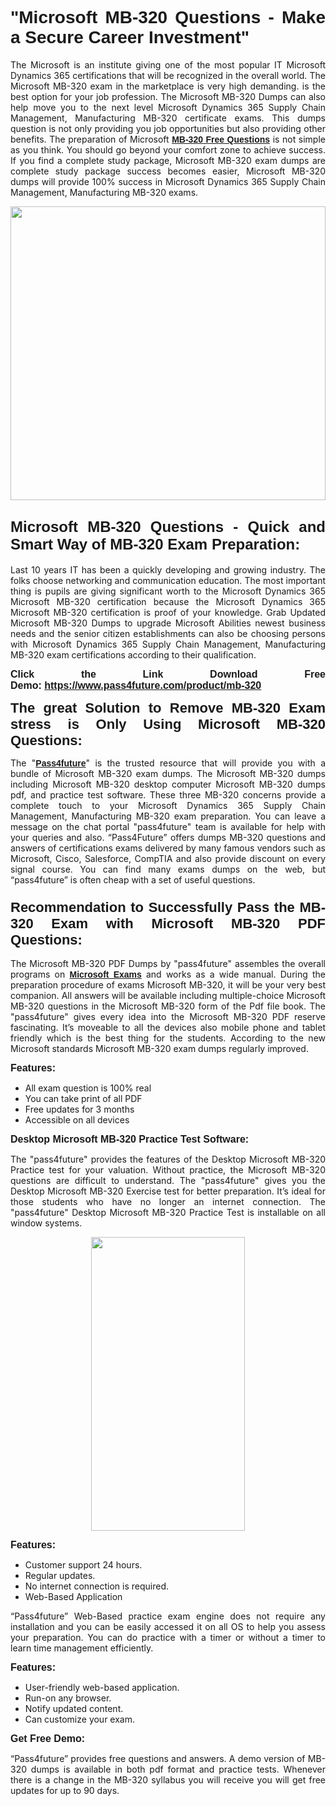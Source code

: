 
<h1 style="text-align: justify;"><span style="font-family:Tahoma,Geneva,sans-serif;"><strong>"Microsoft MB-320 Questions - Make a Secure Career Investment"</strong></span></h1>

<p style="text-align: justify;">The Microsoft is an institute giving one of the most popular IT Microsoft Dynamics 365 certifications that will be recognized in the overall world. The Microsoft MB-320 exam in the marketplace is very high demanding. is the best option for your job profession. The Microsoft MB-320 Dumps can also help move you to the next level Microsoft Dynamics 365 Supply Chain Management, Manufacturing MB-320 certificate exams. This dumps question is not only providing you job opportunities but also providing other benefits. The preparation of Microsoft <span style="font-family:Tahoma,Geneva,sans-serif;"><strong><a href="https://www.pass4future.com/questions/microsoft/mb-320">MB-320 Free Questions</a></strong></span> is not simple as you think. You should go beyond your comfort zone to achieve success. If you find a complete study package, Microsoft MB-320 exam dumps are complete study package success becomes easier, Microsoft MB-320 dumps will provide 100% success in Microsoft Dynamics 365 Supply Chain Management, Manufacturing MB-320 exams.</p>

<p style="text-align: justify;"><a href="https://www.pass4future.com/product/mb-320"><img alt="" src="https://lh3.googleusercontent.com/pw/AM-JKLVhEO4I138wJzOepD3laGU-R1M7eT-OTYdow6pCESip26lSeaxxzS9BVWUKuzj1e3L_MoxCfVgBEvV8ODwl1LGzlZbt6HJm3NXXplPwnYiBfuYM_eQCcVVRMaAwHdsl3AhHOZS-up7mzwmd4i4EpEGq=w1112-h625-no?authuser=0" style="width: 100%; height: 470px;" /></a></p>

<h2 style="text-align: justify;"><span style="font-size:24px;"><strong><span style="font-family:Tahoma,Geneva,sans-serif;">Microsoft MB-320 Questions - Quick and Smart Way of MB-320 Exam Preparation:</span></strong></span></h2>

<p style="text-align: justify;">Last 10 years IT has been a quickly developing and growing industry. The folks choose networking and communication education. The most important thing is pupils are giving significant worth to the Microsoft Dynamics 365 Microsoft MB-320 certification because the Microsoft Dynamics 365 Microsoft MB-320 certification is proof of your knowledge. Grab Updated Microsoft MB-320 Dumps to upgrade Microsoft Abilities newest business needs and the senior citizen establishments can also be choosing persons with Microsoft Dynamics 365 Supply Chain Management, Manufacturing MB-320 exam certifications according to their qualification.</p>

<p style="text-align: justify;"><strong><span style="font-family:Lucida Sans Unicode,Lucida Grande,sans-serif;"><span style="font-size:16px;">Click the Link Download Free Demo: <a href="https://www.pass4future.com/product/mb-320">https://www.pass4future.com/product/mb-320</a></span></span></strong></p>

<p style="text-align: justify;"><strong><span style="font-size:22px;"><span style="font-family:Tahoma,Geneva,sans-serif;">The great Solution to Remove MB-320 Exam stress is Only Using Microsoft MB-320 Questions:</span></span></strong></p>

<p style="text-align: justify;">The "<span style="font-family:Lucida Sans Unicode,Lucida Grande,sans-serif;"><a href="https://www.pass4future.com/"><strong>Pass4future</strong></a></span>" is the trusted resource that will provide you with a bundle of Microsoft MB-320 exam dumps. The Microsoft MB-320 dumps including Microsoft MB-320 desktop computer Microsoft MB-320 dumps pdf, and practice test software. These three MB-320 concerns provide a complete touch to your Microsoft Dynamics 365 Supply Chain Management, Manufacturing MB-320 exam preparation. You can leave a message on the chat portal "pass4future" team is available for help with your queries and also. “Pass4Future” offers dumps MB-320 questions and answers of certifications exams delivered by many famous vendors such as Microsoft, Cisco, Salesforce, CompTIA and also provide discount on every signal course. You can find many exams dumps on the web, but “pass4future” is often cheap with a set of useful questions.</p>

<h3 style="text-align: justify;"><span style="font-size:22px;"><strong><span style="font-family:Tahoma,Geneva,sans-serif;">Recommendation to Successfully Pass the MB-320 Exam with Microsoft MB-320 PDF Questions:</span></strong></span></h3>

<p style="text-align: justify;">The Microsoft MB-320 PDF Dumps by "pass4future" assembles the overall programs on <span style="font-family:Lucida Sans Unicode,Lucida Grande,sans-serif;"><strong><a href="https://www.pass4future.com/microsoft">Microsoft Exams</a></strong></span> and works as a wide manual. During the preparation procedure of exams Microsoft MB-320, it will be your very best companion. All answers will be available including multiple-choice Microsoft MB-320 questions in the Microsoft MB-320 form of the Pdf file book. The "pass4future" gives every idea into the Microsoft MB-320 PDF reserve fascinating. It’s moveable to all the devices also mobile phone and tablet friendly which is the best thing for the students. According to the new Microsoft standards Microsoft MB-320 exam dumps regularly improved.</p>

<p style="text-align: justify;"><span style="font-family:Lucida Sans Unicode,Lucida Grande,sans-serif;"><span style="font-size:16px;"><strong>Features:</strong></span></span></p>

<ul>
	<li style="text-align: justify;">All exam question is 100% real</li>
	<li style="text-align: justify;">You can take print of all PDF</li>
	<li style="text-align: justify;">Free updates for 3 months </li>
	<li style="text-align: justify;">Accessible on all devices</li>
</ul>

<p style="text-align: justify;"><span style="font-family:Tahoma,Geneva,sans-serif;"><span style="font-size:16px;"><strong>Desktop Microsoft MB-320 Practice Test Software:</strong></span></span></p>

<p style="text-align: justify;">The "pass4future" provides the features of the Desktop Microsoft MB-320 Practice test for your valuation. Without practice, the Microsoft MB-320 questions are difficult to understand. The "pass4future" gives you the Desktop Microsoft MB-320 Exercise test for better preparation. It’s ideal for those students who have no longer an internet connection. The "pass4future" Desktop Microsoft MB-320 Practice Test is installable on all window systems.</p>

<p style="text-align: center;"><a href="https://www.pass4future.com/product/mb-320"><img alt="" src="https://lh3.googleusercontent.com/pw/AM-JKLV3yUm3jiqqIo1xIsj1VJ_UeysYexQY-pRYO0rIFl3vg11QZioN-gzffpw2AfKqFynWuvoXOreWrWS0swpr4xmOSWfwII2jvatteuqrfxiWGFBSHPiZUCoi33jqeymK5dmu-0enyX6tayRCAMHw05jv=s625-no?authuser=0" style="width: 70%; height: 470px;" /></a></p>

<p style="text-align: justify;"><span style="font-size:16px;"><span style="font-family:Lucida Sans Unicode,Lucida Grande,sans-serif;"><strong>Features:</strong></span></span></p>

<ul>
	<li style="text-align: justify;">Customer support 24 hours. </li>
	<li style="text-align: justify;">Regular updates. </li>
	<li style="text-align: justify;">No internet connection is required.</li>
	<li style="text-align: justify;">Web-Based Application</li>
</ul>

<p style="text-align: justify;">“Pass4future” Web-Based practice exam engine does not require any installation and you can be easily accessed it on all OS to help you assess your preparation. You can do practice with a timer or without a timer to learn time management efficiently.</p>

<p style="text-align: justify;"><strong><span style="font-size:16px;"><span style="font-family:Lucida Sans Unicode,Lucida Grande,sans-serif;">Features:</span></span></strong></p>

<ul>
	<li style="text-align: justify;">User-friendly web-based application.</li>
	<li style="text-align: justify;">Run-on any browser. </li>
	<li style="text-align: justify;">Notify updated content.</li>
	<li style="text-align: justify;">Can customize your exam.</li>
</ul>

<p style="text-align: justify;"><span style="font-size:16px;"><span style="font-family:Lucida Sans Unicode,Lucida Grande,sans-serif;"><strong>Get Free Demo:</strong></span></span></p>

<p style="text-align: justify;">“Pass4future” provides free questions and answers. A demo version of MB-320 dumps is available in both pdf format and practice tests. Whenever there is a change in the MB-320 syllabus you will receive you will get free updates for up to 90 days. </p>
